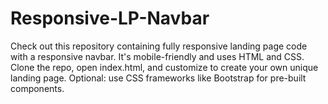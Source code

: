 # Responsive-LP-Navbar
Check out this repository containing fully responsive landing page code with a responsive navbar. It's mobile-friendly and uses HTML and CSS. Clone the repo, open index.html, and customize to create your own unique landing page. Optional: use CSS frameworks like Bootstrap for pre-built components.
